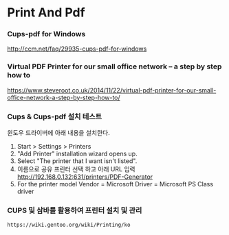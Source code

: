 # Print And Pdf

### Cups-pdf for Windows

http://ccm.net/faq/29935-cups-pdf-for-windows

### Virtual PDF Printer for our small office network – a step by step how to
https://www.steveroot.co.uk/2014/11/22/virtual-pdf-printer-for-our-small-office-network-a-step-by-step-how-to/

### Cups & Cups-pdf 설치 테스트
윈도우 드라이버에 아래 내용을 설치한다.
1. Start > Settings > Printers
2. "Add Printer" installation wizard opens up.
3. Select "The printer that I want isn't listed".
4. 이름으로 공유 프린터 선택 하고 아래 URL 입력
    http://192.168.0.132:631/printers/PDF-Generator
5. For the printer model
Vendor = Microsoft
Driver = Microsoft PS Class driver


### CUPS 및 삼바를 활용하여 프린터 설치 및 관리
    
    https://wiki.gentoo.org/wiki/Printing/ko